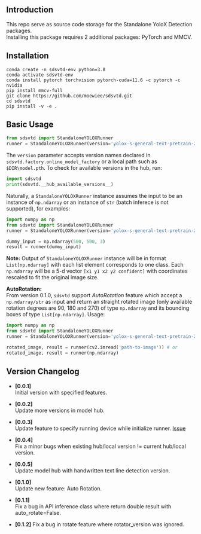 ## Introduction
This repo serve as source code storage for the Standalone YoloX Detection packages.  
Installing this package requires 2 additional packages: PyTorch and MMCV.


## Installation
```shell
conda create -n sdsvtd-env python=3.8
conda activate sdsvtd-env
conda install pytorch torchvision pytorch-cuda=11.6 -c pytorch -c nvidia
pip install mmcv-full
git clone https://github.com/moewiee/sdsvtd.git
cd sdsvtd
pip install -v -e .
```

## Basic Usage
```python
from sdsvtd import StandaloneYOLOXRunner
runner = StandaloneYOLOXRunner(version='yolox-s-general-text-pretrain-20221226', device='cpu')
```  

The `version` parameter accepts version names declared in `sdsvtd.factory.online_model_factory` or a local path such as `$DIR\model.pth`. To check for available versions in the hub, run:
```python
import sdsvtd
print(sdsvtd.__hub_available_versions__)
```  

Naturally, a `StandaloneYOLOXRunner` instance assumes the input to be an instance of `np.ndarray` or an instance of `str` (batch inferece is not supported), for examples:
```python
import numpy as np
from sdsvtd import StandaloneYOLOXRunner
runner = StandaloneYOLOXRunner(version='yolox-s-general-text-pretrain-20221226', device='cpu')

dummy_input = np.ndarray(500, 500, 3)
result = runner(dummy_input)
```  

**Note:** Output of `StandaloneYOLOXRunner` instance will be in format `List[np.ndarray]` with each list element corresponds to one class. Each `np.ndarray` will be a 5-d vector `[x1 y1 x2 y2 confident]` with coordinates rescaled to fit the original image size.  

**AutoRotation:**  
From version 0.1.0, `sdsvtd` support *AutoRotation* feature which accept a `np.ndarray/str` as input and return an straight rotated image (only available rotation degrees are 90, 180 and 270) of type `np.ndarray` and its bounding boxes of type `List[np.ndarray]`. Usage:
```python
import numpy as np
from sdsvtd import StandaloneYOLOXRunner
runner = StandaloneYOLOXRunner(version='yolox-s-general-text-pretrain-20221226', device='cpu', auto_rotate=True)

rotated_image, result = runner(cv2.imread('path-to-image')) # or
rotated_image, result = runner(np.ndarray)
```

## Version Changelog
* **[0.0.1]**  
Initial version with specified features.  

* **[0.0.2]**  
Update more versions in model hub.  

* **[0.0.3]**  
Update feature to specify running device while initialize runner. [Issue](https://github.com/moewiee/sdsvtd/issues/2)  

* **[0.0.4]**  
Fix a minor bugs when existing hub/local version != current hub/local version. 

* **[0.0.5]**  
Update model hub with handwritten text line detection version. 

* **[0.1.0]**  
Update new feature: Auto Rotation.  

* **[0.1.1]**  
Fix a bug in API inference class where return double result with auto_rotate=False.  

* **[0.1.2]**
Fix a bug in rotate feature where rotator_version was ignored.  

